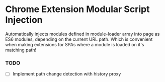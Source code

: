 # Chrome Extension Modular Script Injection
Automatically injects modules defined in module-loader array into page as ES6 modules, depending on the current URL path. 
Which is convenient when making extensions for SPAs where a module is loaded on it's matching path!

### TODO
- [ ] Implement path change detection with history proxy
